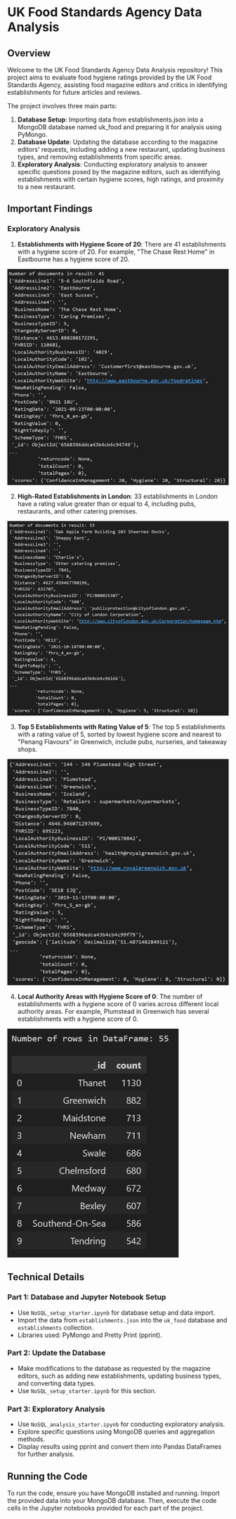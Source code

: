 # UK Food Standards Agency Data Analysis

## Overview

Welcome to the UK Food Standards Agency Data Analysis repository! This project aims to evaluate food hygiene ratings provided by the UK Food Standards Agency, assisting food magazine editors and critics in identifying establishments for future articles and reviews.

The project involves three main parts:

1. **Database Setup**: Importing data from establishments.json into a MongoDB database named uk_food and preparing it for analysis using PyMongo.
2. **Database Update**: Updating the database according to the magazine editors' requests, including adding a new restaurant, updating business types, and removing establishments from specific areas.
3. **Exploratory Analysis**: Conducting exploratory analysis to answer specific questions posed by the magazine editors, such as identifying establishments with certain hygiene scores, high ratings, and proximity to a new restaurant.

## Important Findings

### Exploratory Analysis

1. **Establishments with Hygiene Score of 20**: There are 41 establishments with a hygiene score of 20. For example, "The Chase Rest Home" in Eastbourne has a hygiene score of 20.

![hygiene_20](Images/hygiene_20.PNG)

2. **High-Rated Establishments in London**: 33 establishments in London have a rating value greater than or equal to 4, including pubs, restaurants, and other catering premises.

![highest_rated_london](Images/high_rated_london.PNG)

3. **Top 5 Establishments with Rating Value of 5**: The top 5 establishments with a rating value of 5, sorted by lowest hygiene score and nearest to "Penang Flavours" in Greenwich, include pubs, nurseries, and takeaway shops.

![rating_5](Images/rating_5.PNG)

4. **Local Authority Areas with Hygiene Score of 0**: The number of establishments with a hygiene score of 0 varies across different local authority areas. For example, Plumstead in Greenwich has several establishments with a hygiene score of 0.

![hygiene_0](Images/hygiene_0.PNG)

## Technical Details

### Part 1: Database and Jupyter Notebook Setup

- Use `NoSQL_setup_starter.ipynb` for database setup and data import.
- Import the data from `establishments.json` into the `uk_food` database and `establishments` collection.
- Libraries used: PyMongo and Pretty Print (pprint).

### Part 2: Update the Database

- Make modifications to the database as requested by the magazine editors, such as adding new establishments, updating business types, and converting data types.
- Use `NoSQL_setup_starter.ipynb` for this section.

### Part 3: Exploratory Analysis

- Use `NoSQL_analysis_starter.ipynb` for conducting exploratory analysis.
- Explore specific questions using MongoDB queries and aggregation methods.
- Display results using pprint and convert them into Pandas DataFrames for further analysis.

## Running the Code

To run the code, ensure you have MongoDB installed and running. Import the provided data into your MongoDB database. Then, execute the code cells in the Jupyter notebooks provided for each part of the project.
